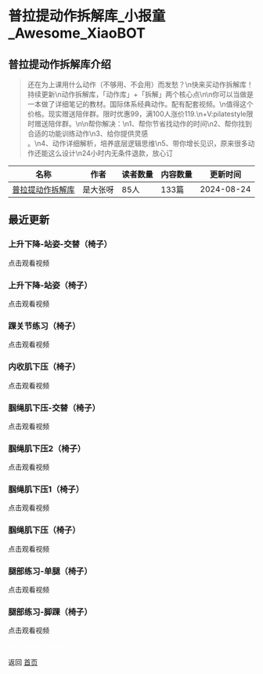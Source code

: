 # 普拉提动作拆解库_小报童_Awesome_XiaoBOT

## 普拉提动作拆解库介绍
> 还在为上课用什么动作（不够用、不会用）而发愁？\n快来买动作拆解库！持续更新\n动作拆解库，「动作库」+「拆解」两个核心点\n\n你可以当做是一本做了详细笔记的教材。国际体系经典动作。配有配套视频。\n值得这个价格。现实赠送陪伴群。限时优惠99，满100人涨价119.\n+V:pilatestyle限时赠送陪伴群。\n\n帮你解决：\n1、帮你节省找动作的时间\n2、帮你找到合适的功能训练动作\n3、给你提供灵感  
。\n4、动作详细解析，培养底层逻辑思维\n5、带你增长见识，原来很多动作还能这么设计\n24小时内无条件退款，放心订  
  


|名称|作者|读者数量|内容数量|更新时间|
|---|---|---|---|---|
|[普拉提动作拆解库](https://xiaobot.net/p/Pilates001?refer=9c3f1c95-a052-465a-9902-f6d75080262a)|是大张呀|85人|133篇|2024-08-24|

## 最近更新
### 上升下降-站姿-交替（椅子）

点击观看视频

### 上升下降-站姿（椅子）

点击观看视频

### 踝关节练习（椅子）

点击观看视频

### 内收肌下压（椅子）

点击观看视频

### 腘绳肌下压-交替（椅子）

点击观看视频

### 腘绳肌下压2（椅子）

点击观看视频

### 腘绳肌下压1（椅子）

点击观看视频

### 腘绳肌下压（椅子）

点击观看视频

### 腿部练习-单腿（椅子）

点击观看视频

### 腿部练习-脚踝（椅子）

点击观看视频


<a href="https://github.com/Reno9527/awesome-xiaobot" style="color: white; text-decoration: none;">awesome-xiaobot</a>

返回 [首页](../README.md)
